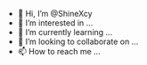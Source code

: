 - 👋 Hi, I’m @ShineXcy
- 👀 I’m interested in ...
- 🌱 I’m currently learning ...
- 💞️ I’m looking to collaborate on ...
- 📫 How to reach me ...

<!---
ShineXcy/ShineXcy is a ✨ special ✨ repository because its `README.md` (this file) appears on your GitHub profile.
You can click the Preview link to take a look at your changes.
--->

